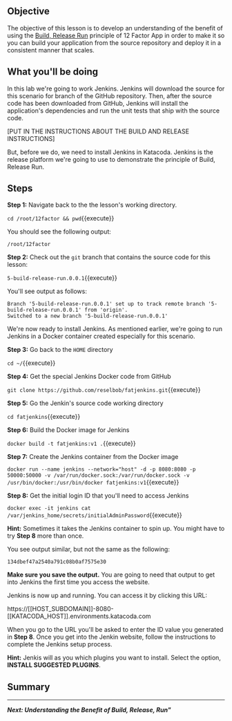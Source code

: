 ## Objective
The objective of this lesson is to develop an understanding of the benefit of using the [Build, Release Run](https://12factor.net/build-release-run) principle of 12 Factor App in order to make it so you can build your application from the source repository and deploy it in a consistent manner that scales.

## What you'll be doing

In this lab we're going to work Jenkins. Jenkins will download the source for this scenario for branch of the GitHub repository. Then, after the source code has been downloaded from GitHub, Jenkins will install the application's dependencies and run the unit tests that ship with the source code.

[PUT IN THE INSTRUCTIONS ABOUT THE BUILD AND RELEASE INSTRUCTIONS]

But, before we do, we need to install Jenkins in Katacoda. Jenkins is the release platform we're going to use to demonstrate the principle of Build, Release Run. 


## Steps

**Step 1:** Navigate back to the the lesson's working directory.

`cd /root/12factor && pwd`{{execute}}

You should see the following output:

`/root/12factor`

**Step 2:** Check out the `git` branch that contains the source code for this lesson:

`5-build-release-run.0.0.1`{{execute}}

You'll see output as follows:

```
Branch '5-build-release-run.0.0.1' set up to track remote branch '5-build-release-run.0.0.1' from 'origin'.
Switched to a new branch '5-build-release-run.0.0.1'

```

We're now ready to install Jenkins. As mentioned earlier, we're going to run Jenkins in a Docker container created especially for this scenario.

**Step 3:** Go back to the `HOME` directory

`cd ~/`{{execute}}

**Step 4:** Get the special Jenkins Docker code from GitHub

`git clone https://github.com/reselbob/fatjenkins.git`{{execute}}

**Step 5:** Go the Jenkin's source code working directory

`cd fatjenkins`{{execute}}

**Step 6:** Build the Docker image for Jenkins

`docker build -t fatjenkins:v1 .`{{execute}}

**Step 7:** Create the Jenkins container from the Docker image

`docker run --name jenkins --network="host" -d -p 8080:8080 -p 50000:50000 -v /var/run/docker.sock:/var/run/docker.sock -v /usr/bin/docker:/usr/bin/docker fatjenkins:v1`{{execute}}

**Step 8:**  Get the initial login ID that you'll need to access Jenkins

`docker exec -it jenkins cat /var/jenkins_home/secrets/initialAdminPassword`{{execute}}

**Hint:** Sometimes it takes the Jenkins container to spin up. You might have to try **Step 8** more than once.

You see output similar, but not the same as the following:

`134dbef47a2540a791c08b0af7575e30`

**Make sure you save the output.** You are going to need that output to get into Jenkins the first time you access the website.

Jenkins is now up and running. You can access it by clicking this URL:

https://[[HOST_SUBDOMAIN]]-8080-[[KATACODA_HOST]].environments.katacoda.com

When you go to the URL you'll be asked to enter the ID value you generated in **Step 8**. Once you get into the Jenkin website, follow the instructions to complete the Jenkins setup process.

**Hint:** Jenkis will as you which plugins you want to install. Select the option, **INSTALL SUGGESTED PLUGINS**.



## Summary

----


***Next: Understanding the Benefit of Build, Release, Run"***